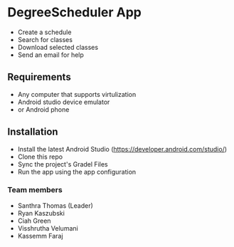 # DegreeScheduler App
- Create a schedule
- Search for classes
- Download selected classes
- Send an email for help
## Requirements
- Any computer that supports virtulization 
- Android studio device emulator
- or Android phone
## Installation  
- Install the latest Android Studio (https://developer.android.com/studio/) 
- Clone this repo 
- Sync the project's Gradel Files
- Run the app using the app configuration

### Team members
- Santhra Thomas (Leader)
- Ryan Kaszubski
- Ciah Green 
- Visshrutha Velumani
- Kassemm Faraj
